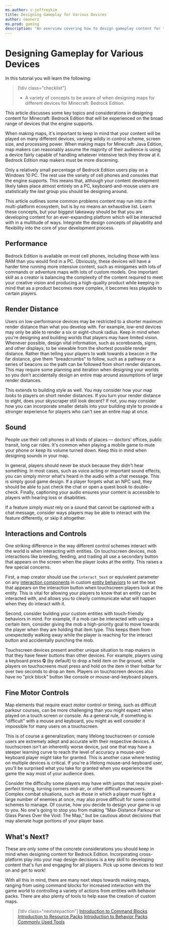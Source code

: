 ```yaml
---
ms.author: v-jeffreykim
title: Designing Gameplay for Various Devices
author: neonerz
ms.prod: gaming
description: "An overview covering how to design gameplay content for the many devices used to play Minecraft: Bedrock Edition"
---
```

# Designing Gameplay for Various Devices

In this tutorial you will learn the following:

> [!div class="checklist"]
>
> - A variety of concepts to be aware of when designing maps for different devices for Minecraft: Bedrock Edition.

This article discusses some key topics and considerations in designing content for Minecraft: Bedrock Edition that will be experienced on the broad range of devices that the engine supports.

When making maps, it's important to keep in mind that your content will be played on many different devices, varying wildly in control scheme, screen size, and processing power. When making maps for Minecraft: Java Edition, map makers can reasonably assume the majority of their audience is using a device fairly capable of handling whatever intensive tech they throw at it. Bedrock Edition map makers must be more discerning.

Only a relatively small percentage of Bedrock Edition users play on a Windows 10 PC. The rest use the variety of cell phones and consoles that the engine supports. This means that, although your content development likely takes place almost entirely on a PC, keyboard-and-mouse users are statistically the *last* group you should be designing around.

This article outlines some common problems content may run into in the multi-platform ecosystem, but is by no means an exhaustive list. Learn these concepts, but your biggest takeaway should be that you are developing content for an ever-expanding platform which will be interacted with in a multitude of ways. Integrate the design concepts of playability and flexibility into the core of your development process.

## Performance

Bedrock Edition is available on most cell phones, including those with less RAM than you would find in a PC. Obviously, these devices will have a harder time running more intensive content, such as minigames with lots of commands or adventure maps with lots of custom models. One important skill as a creator is balancing the complexity of the content required to meet your creative vision and producing a high-quality product while keeping in mind that as a product becomes more complex, it becomes less playable to certain players.

## Render Distance

Users on low-performance devices may be restricted to a shorter maximum render distance than what you develop with. For example, low-end devices may only be able to render a six or eight-chunk radius. Keep in mind when you're designing and building worlds that players may have limited vision. Whenever possible, design vital information, such as scoreboards, signs, and other displays, to be viewable from the shortest possible render distance. Rather than telling your players to walk towards a beacon in the far distance, give them "breadcrumbs" to follow, such as a pathway or a series of beacons so the path can be followed from short render distances. This may require some planning and iteration when designing your worlds so you don't accidentally design an entire map around assumptions of large render distances.

This extends to building style as well. You may consider how your map *looks* to players on short render distances. If you turn your render distance to eight, does your skyscraper still look decent? If not, you may consider how you can incorporate smaller details into your building style to provide a stronger experience for players who can't see an entire map at once.

## Sound

People use their cell phones in all kinds of places — doctors' offices, public transit, long car rides. It's common when playing a mobile game to mute your phone or keep its volume turned down. Keep this in mind when designing sounds in your map.

In general, players should never be stuck because they didn't hear something. In most cases, such as voice acting or important sound effects, you can simply mirror what's heard in the audio with a chat message. This is simply good game design. If a player forgets what an NPC said, they should be able to just check the chat or open a quest book to double-check. Finally, captioning your audio ensures your content is accessible to players with hearing loss or disabilities.

If a feature simply *must* rely on a sound that cannot be captioned with a chat message, consider ways players may be able to interact with the feature differently, or skip it altogether.

## Interactions and Controls

One striking difference in the way different control schemes interact with the world is when interacting with entities. On touchscreen devices, mob interactions like breeding, feeding, and trading all use a secondary button that appears on the screen when the player looks at the entity. This raises a few special concerns.

First, a map creator should use the `interact_text` or equivalent parameter on any [interaction components](/creator/Reference/Content/EntityReference/Examples/EntityComponents/minecraftComponent_interact.md) in custom [entity behaviors](EntityBehaviorIntroduction.md) to set the text that appears on the interaction button when touchscreen players look at the entity. This is vital for allowing your players to know that an entity can be interacted with, and allows you to clearly communicate what will happen when they do interact with it.

Second, consider building your custom entities with touch-friendly behaviors in mind. For example, if a mob can be interacted with using a certain item, consider giving the mob a high-priority goal to move towards the player when they are holding that item type. This keeps them from unexpectedly walking away while the player is reaching for the interact button and accidentally punching the mob.

Touchscreen devices present another unique situation to map makers in that they have fewer buttons than other devices. For example, players using a keyboard press **Q** (by default) to drop a held item on the ground, while players on touchscreens must press and hold on the item in their hotbar for over two seconds to drop an item. Players on touchscreen devices also have no "pick block" button like console or mouse-and-keyboard players.

## Fine Motor Controls

Map elements that require exact motor control or timing, such as difficult parkour courses, can be more challenging than you might expect when played on a touch screen or console. As a general rule, if something is "difficult" with a mouse and keyboard, you might as well consider it impossible for many users on a touchscreen.

This is of course a generalization; many lifelong touchscreen or console users are extremely adept and accurate with their respective devices. A touchscreen isn't an inherently worse device, just one that may have a steeper learning curve to reach the level of accuracy a mouse-and-keyboard player might take for granted. This is another case where testing on multiple devices is critical. If you're a lifelong mouse-and-keyboard user, you'll be surprised what you take for granted when you experience the game the way most of your audience does.

Consider the difficulty some players may have with jumps that require pixel-perfect timing, turning corners mid-air, or other difficult maneuvers. Complex combat situations, such as those in which a player must fight a large number of enemies at once, may also prove difficult for some control schemes to manage. Of course, how you decide to design your game is up to you. No one's going to stop you from making "Max-Distance Parkour on Glass Panes Over the Void: The Map," but be cautious about decisions that may alienate huge portions of your player base.

## What's Next?

These are only some of the concrete considerations you should keep in mind when designing content for Bedrock Edition. Incorporating cross-platform play into your map design decisions is a key skill to developing content that's fun and engaging for all players. Pick up some devices to test on and get to work!

With all this in mind, there are many next steps towards making maps, ranging from using command blocks for increased interaction with the game world to controlling a variety of actions from entities with behavior packs. There are also plenty of tools to help ease the creation of custom maps.

> [!div class="nextstepaction"]
> [Introduction to Command Blocks](CommandsIntroduction.md)
> [Introduction to Resource Packs](ResourcePack.md)
> [Introduction to Behavior Packs](BehaviorPack.md)
> [Commonly Used Tools](CommonlyUsedTools.md)
